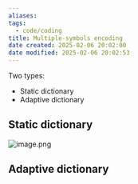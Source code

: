 ```yaml
---
aliases: 
tags:
  - code/coding
title: Multiple-symbols encoding
date created: 2025-02-06 20:02:00
date modified: 2025-02-06 20:02:53
---
```

Two types:
- Static dictionary
- Adaptive dictionary

## Static dictionary
![image.png](https://typora-tes.oss-cn-shanghai.aliyuncs.com/picgo/20250206205236.png)

## Adaptive dictionary